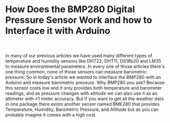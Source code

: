 # How Does the BMP280 Digital Pressure Sensor Work and how to Interface it with Arduino

<br>
<br>
In many of our previous articles we have used many different types of temperature and humidity sensors
like DHT22, DHT11, DS18b20 and LM35 to measure environmental parameters. In every one of those articles there's 
one thing common, none of those sensors can measure barometric pressure. 
So in today's article we wanted to interface the BMP280 with an Arduino and measure barometric pressure. 
Why BMP280 you ask? Because this sensor costs low and it only provides both temperature and barometer readings,
 and as pressure changes with altitude we can also use it as an altimeter with ±1 meter accuracy. But if you want to get all 
 the weather data in one package there exists another sensor named BME280 that provides Temperature, Humidity, Barometric Pressure, 
 and Altitude but as you can probably imagine it comes with a high cost.

<br>
<br>

